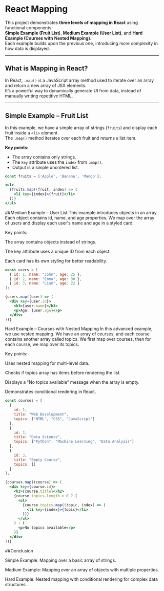 # React Mapping 
This project demonstrates **three levels of mapping in React** using functional components:  
**Simple Example (Fruit List)**, **Medium Example (User List)**, and **Hard Example (Courses with Nested Mapping)**.  
Each example builds upon the previous one, introducing more complexity in how data is displayed.

---

## **What is Mapping in React?**

In React, `.map()` is a JavaScript array method used to iterate over an array and return a new array of JSX elements.  
It’s a powerful way to dynamically generate UI from data, instead of manually writing repetitive HTML.

---

## **Simple Example – Fruit List**

In this example, we have a simple array of strings (`fruits`) and display each fruit inside a `<li>` element.  
The `.map()` method iterates over each fruit and returns a list item.

**Key points:**
- The array contains only strings.
- The `key` attribute uses the `index` from `.map()`.
- Output is a simple unordered list.

```jsx
const fruits = ['Apple', 'Banana', 'Mango'];

<ul>
  {fruits.map((fruit, index) => (
    <li key={index}>{fruit}</li>
  ))}
</ul>
```

##Medium Example – User List
This example introduces objects in an array. Each object contains id, name, and age properties.
We map over the array of users and display each user's name and age in a styled card.

Key points:

The array contains objects instead of strings.

The key attribute uses a unique ID from each object.

Each card has its own styling for better readability.

```jsx
const users = [
  { id: 1, name: "John", age: 25 },
  { id: 2, name: "Emma", age: 30 },
  { id: 3, name: "Liam", age: 22 }
];

{users.map((user) => (
  <div key={user.id}>
    <h3>{user.name}</h3>
    <p>Age: {user.age}</p>
  </div>
))}
```

Hard Example – Courses with Nested Mapping
In this advanced example, we use nested mapping.
We have an array of courses, and each course contains another array called topics.
We first map over courses, then for each course, we map over its topics.

Key points:

Uses nested mapping for multi-level data.

Checks if topics array has items before rendering the list.

Displays a "No topics available" message when the array is empty.

Demonstrates conditional rendering in React.

```jsx
const courses = [
  {
    id: 1,
    title: "Web Development",
    topics: ["HTML", "CSS", "JavaScript"]
  },
  {
    id: 2,
    title: "Data Science",
    topics: ["Python", "Machine Learning", "Data Analysis"]
  },
  {
    id: 3,
    title: "Empty Course",
    topics: []
  }
];

{courses.map((course) => (
  <div key={course.id}>
    <h2>{course.title}</h2>
    {course.topics.length > 0 ? (
      <ul>
        {course.topics.map((topic, index) => (
          <li key={index}>{topic}</li>
        ))}
      </ul>
    ) : (
      <p>No topics available</p>
    )}
  </div>
))}
```

##Conclusion

Simple Example: Mapping over a basic array of strings.

Medium Example: Mapping over an array of objects with multiple properties.

Hard Example: Nested mapping with conditional rendering for complex data structures.
